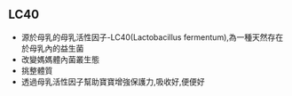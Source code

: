 ## LC40
* 源於母乳的母乳活性因子-LC40(Lactobacillus fermentum),為一種天然存在於母乳內的益生菌
* 改變媽媽體內菌叢生態
* 挑整體質
* 透過母乳活性因子幫助寶寶增強保護力,吸收好,便便好